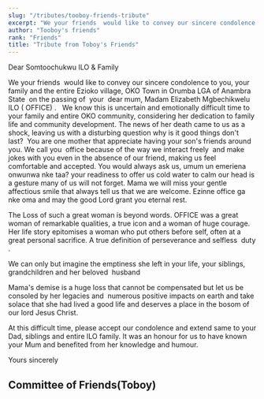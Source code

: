```yaml
---
slug: "/tributes/tooboy-friends-tribute"
excerpt: "We your friends  would like to convey our sincere condolence to you, your family and the entire Ezioko village"
author: "Tooboy's friends"
rank: "Friends"
title: "Tribute from Toboy's Friends"
---
```


Dear Somtoochukwu ILO & Family

We your friends  would like to convey our sincere condolence to you, your family and the entire Ezioko village, OKO Town in Orumba LGA of Anambra State  on the passing of  your  dear mum, Madam Elizabeth Mgbechikwelu ILO ( OFFICE) .   We know this is uncertain and emotionally difficult time to your family and entire OKO community, considering her dedication to family life and community development.
The news of her death came to us as a shock, leaving us with a disturbing question why  is it good things don't last?  You are one mother that appreciate having your son's friends around you. We call you  office because of the way we interact freely  and make jokes with you even in the absence of our friend, making us feel comfortable and accepted. You would  always ask us, umum un emeriena onwunwa nke taa? your readiness to offer us cold water  to calm our head is a gesture many of us will not forget. Mama we will miss your gentle  affectious smile that always tell us that we are welcome. Ezinne office ga nke oma and may the good Lord grant you eternal rest.

The Loss of such a great woman is beyond words. OFFICE was a great woman of remarkable qualities, a true icon and a woman of huge courage. Her life story epitomises a woman who put others before self, often at a great personal sacrifice. A true definition of perseverance and selfless  duty .

We can only but imagine the emptiness she left  in your life, your siblings, grandchildren and her beloved  husband

Mama's demise is a huge loss that cannot be compensated but let us be consoled by her legacies and  numerous positive impacts on earth and take solace that she had lived a good life and deserves a place in the bosom of our lord Jesus Christ.

At this difficult time, please accept our condolence and extend same to your Dad, siblings and entire ILO family. It was an honour for us to have known your Mum and benefited from her knowledge and humour.

Yours sincerely
## Committee of Friends(Toboy) 